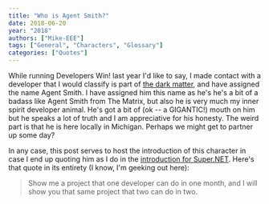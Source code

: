 ```yaml
---
title: "Who is Agent Smith?"
date: 2018-06-20
year: "2018"
authors: ["Mike-EEE"]
tags: ["General", "Characters", "Glossary"]
categories: ["Quotes"]
---
```


While running Developers Win! last year I'd like to say, I made contact with a developer that I would classify is part of [the dark matter](https://www.hanselman.com/blog/DarkMatterDevelopersTheUnseen99.aspx), and have assigned the name Agent Smith.  I have assigned him this name as he's he's a bit of a badass like Agent Smith from The Matrix, but also he is very much my inner spirit developer animal.  He's got a bit of (ok -- a GIGANTIC!) mouth on him but he speaks a lot of truth and I am appreciative for his honesty.  The weird part is that he is here locally in Michigan.  Perhaps we might get to partner up some day?

In any case, this post serves to host the introduction of this character in case I end up quoting him as I do in the [introduction for Super.NET](https://superdotnet.run).  Here's that quote in its entirety (I know, I'm geeking out here):

> Show me a project that one developer can do in one month, and I will show you that same project that two can do in two.